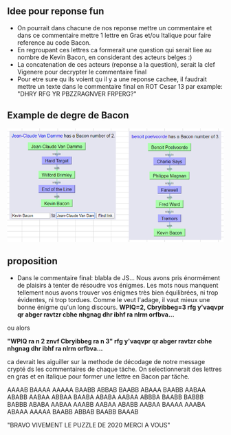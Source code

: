## Idee pour reponse fun

- On pourrait dans chacune de nos reponse mettre un commentaire et dans ce commentaire mettre 1 lettre en Gras et/ou Italique pour faire reference au code Bacon.
- En regroupant ces lettres ca formerait une question qui serait liee au nombre de Kevin Bacon, en considerant des acteurs belges :)
- La concatenation de ces acteurs (reponse a la question), serait la clef Vigenere pour decrypter le commentaire final 
- Pour etre sure qu ils voient qu il y a une reponse cachee, il faudrait mettre un texte dans le commentaire final en ROT Cesar 13 par example: "DHRY RFG YR PBZZRAGNVER FRPERG?"

## Example de degre de Bacon
![BaconDegree](Reponse.png)

## proposition

- Dans le commentaire final:
blabla de JS...
Nous avons pris énormément de plaisirs à tenter de résoudre vos énigmes. Les mots nous manquent tellement nous avons trouver vos énigmes très bien équilibrées, ni trop évidentes, ni trop tordues.
Comme le veut l'adage, il vaut mieux une bonne énigme qu'un long discours. 
**WPIQ=2, Cbryibbeg=3 rfg y'vaqvpr qr abger ravtzr cbhe nhgnag dhr ibhf ra nlrm orfbva...**

ou alors

**"WPIQ ra n 2 znvf Cbryibbeg ra n 3" rfg y'vaqvpr qr abger ravtzr cbhe nhgnag dhr ibhf ra nlrm orfbva...**

ca devrait les aiguiller sur la methode de décodage de notre message crypté ds les commentaires de chaque täche. On selectionnerait des lettres en gras et en italique pour former une lettre en Bacon par täche.

AAAAB BAAAA AAAAA BAABB ABBAB BAABB ABAAA BAABB AABAA ABABB AABAA ABBAA BAABA ABABA AABAA ABBBA BAABB 
BABBB BABBB ABABA AABAA AAABB AABAA ABABB AABAA BAAAA AAABA ABAAA AAAAA BAABB ABBAB BAABB BAAAB

"BRAVO VIVEMENT LE PUZZLE DE 2020 MERCI A VOUS"
